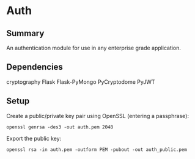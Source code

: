 # Auth
## Summary
An authentication module for use in any enterprise grade application.

## Dependencies
cryptography
Flask
Flask-PyMongo
PyCryptodome
PyJWT

## Setup
Create a public/private key pair using OpenSSL (entering a passphrase):

`openssl genrsa -des3 -out auth.pem 2048`

Export the public key:

`openssl rsa -in auth.pem -outform PEM -pubout -out auth_public.pem`
